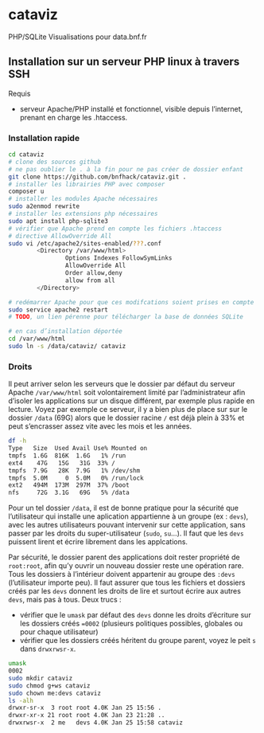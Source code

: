 # cataviz

PHP/SQLite Visualisations pour data.bnf.fr

## Installation sur un serveur PHP linux à travers SSH

Requis
* serveur Apache/PHP installé et fonctionnel, visible depuis l’internet, prenant en charge les .htaccess.


### Installation rapide

```bash
cd cataviz
# clone des sources github
# ne pas oublier le . à la fin pour ne pas créer de dossier enfant
git clone https://github.com/bnfhack/cataviz.git .
# installer les librairies PHP avec composer
composer u
# installer les modules Apache nécessaires
sudo a2enmod rewrite
# installer les extensions php nécessaires
sudo apt install php-sqlite3
# vérifier que Apache prend en compte les fichiers .htaccess
# directive AllowOverride All 
sudo vi /etc/apache2/sites-enabled/???.conf
        <Directory /var/www/html>
                Options Indexes FollowSymLinks
                AllowOverride All 
                Order allow,deny
                allow from all
        </Directory>

# redémarrer Apache pour que ces modifcations soient prises en compte
sudo service apache2 restart
# TODO, un lien pérenne pour télécharger la base de données SQLite

# en cas d’installation déportée
cd /var/www/html
sudo ln -s /data/cataviz/ cataviz
```



### Droits

Il peut arriver selon les serveurs que le dossier par défaut
du serveur Apache `/var/www/html` soit volontairement limité par l’administrateur
afin d’isoler les applications sur un disque différent, par exemple plus rapide en lecture. Voyez par exemple ce serveur, il y a bien plus de place sur sur le dossier `/data` (69G) alors que le dossier racine `/` est déjà plein à 33% et peut s’encrasser assez vite avec les mois et les années.

```bash
df -h
Type   Size  Used Avail Use% Mounted on
tmpfs  1.6G  816K  1.6G   1% /run
ext4    47G   15G   31G  33% /
tmpfs  7.9G   28K  7.9G   1% /dev/shm
tmpfs  5.0M     0  5.0M   0% /run/lock
ext2   494M  173M  297M  37% /boot
nfs     72G  3.1G   69G   5% /data
```

Pour un tel dossier `/data`, il est de bonne pratique pour la sécurité que l’utilisateur qui installe une aplication appartienne à un groupe (ex : `devs`), avec les autres utilisateurs pouvant intervenir sur cette application, sans passer par les droits du super-utilisateur (`sudo`, `su`…). Il faut que les `devs` puissent lirent et écrire librement dans les applcations.

Par sécurité, le dossier parent des applications doit rester propriété de `root:root`, afin qu’y ouvrir un nouveau dossier reste une opération rare. Tous les dossiers à l’intérieur doivent appartenir au groupe des `:devs` (l’utilisateur importe peu). Il faut assurer que tous les fichiers et dossiers créés par les `devs` donnent les droits de lire et surtout écrire aux autres `devs`, mais pas à tous. Deux trucs :

* vérifier que le `umask` par défaut des `devs` donne les droits d’écriture sur les dossiers créés `=0002` (plusieurs politiques possibles, globales ou pour chaque utilisateur)
* vérifier que les dossiers créés héritent du groupe parent, voyez le peit `s` dans `drwxrwsr-x`.

```bash
umask
0002
sudo mkdir cataviz
sudo chmod g+ws cataviz
sudo chown me:devs cataviz
ls -alh
drwxr-sr-x  3 root root 4.0K Jan 25 15:56 .
drwxr-xr-x 21 root root 4.0K Jan 23 21:28 ..
drwxrwsr-x  2 me   devs 4.0K Jan 25 15:58 cataviz
```

